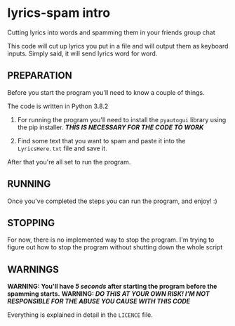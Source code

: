 # lyrics-spam intro

Cutting lyrics into words and spamming them in your friends group chat

This code will cut up lyrics you put in a file and will output them as keyboard inputs.
Simply said, it will send lyrics word for word.

## PREPARATION ##

Before you start the program you'll need to know a couple of things.

The code is written in Python 3.8.2

1. For running the program you'll need to install the ```pyautogui``` library using the pip installer.
***THIS IS NECESSARY FOR THE CODE TO WORK***

2. Find some text that you want to spam and paste it into the ```LyricsHere.txt``` file and save it.

After that you're all set to run the program.

## RUNNING ##

Once you've completed the steps you can run the program, and enjoy! :)

## STOPPING ##

For now, there is no implemented way to stop the program. 
I'm trying to figure out how to stop the program without shutting down the whole script

## WARNINGS ##

**WARNING: You'll have _5 seconds_ after starting the program before the spamming starts.**
**WARNING: _DO THIS AT YOUR OWN RISK! I'M NOT RESPONSIBLE FOR THE ABUSE YOU CAUSE WITH THIS CODE_**

Everything is explained in detail in the ```LICENCE``` file.
